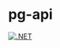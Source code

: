 # pg-api
[![.NET](https://github.com/svetrivel/pg-api/actions/workflows/dotnet.yml/badge.svg?branch=main)](https://github.com/svetrivel/pg-api/actions/workflows/dotnet.yml)
